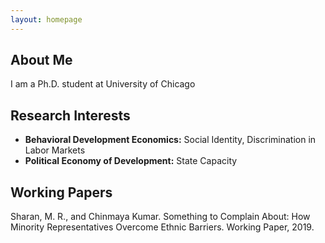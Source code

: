 ```yaml
---
layout: homepage
---
```


## About Me

I am a Ph.D. student at University of Chicago

## Research Interests

- **Behavioral Development Economics:** Social Identity, Discrimination in Labor Markets
- **Political Economy of Development:** State Capacity



## Working Papers

Sharan, M. R., and Chinmaya Kumar. Something to Complain About: How Minority Representatives Overcome Ethnic Barriers. Working Paper, 2019.



